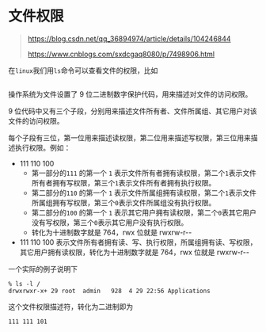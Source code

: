 # 文件权限

> https://blog.csdn.net/qq_36894974/article/details/104246844
>
> https://www.cnblogs.com/sxdcgaq8080/p/7498906.html

在`linux`我们用`ls`命令可以查看文件的权限，比如

```

```

操作系统为文件设置了 9 位二进制数字保护代码，用来描述对文件的访问权限。

9 位代码中又有三个子段，分别用来描述文件所有者、文件所属组、其它用户对该文件的访问权限。

每个子段有三位，第一位用来描述读权限，第二位用来描述写权限，第三位用来描述执行权限。例如：

- 111 110 100 
  - 第一部分的`111` 的第一个 `1` 表示文件所有者拥有读权限，第二个`1`表示文件所有者拥有写权限，第三个`1`表示文件所有者拥有执行权限。
  - 第二部分的`110` 的第一个 `1` 表示文件所属组拥有读权限，第二个`1`表示文件所属组拥有写权限，第三个`0`表示文件所属组没有执行权限。
  - 第二部分的`100` 的第一个 `1` 表示其它用户拥有读权限，第二个`0`表其它用户没有写权限，第三个`0`表示其它用户没有执行权限。
  - 转化为十进制数字就是 764，rwx 位就是 rwxrw-r--
- 111 110 100 表示文件所有者拥有读、写、执行权限，所属组拥有读、写权限，其它用户拥有读权限，转化为十进制数字就是 764，rwx 位就是 rwxrw-r--

一个实际的例子说明下

```
% ls -l /
drwxrwxr-x+ 29 root  admin   928  4 29 22:56 Applications
```

这个文件权限描述符，转化为二进制即为

`111 111 101`

